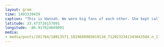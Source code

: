 ```yaml
---
layout: gram
time: 1493339439
caption: "This is Hannah. We were big fans of each other. She kept calling out my booty shorts, looked at my skates, looked at my pink skate leash, and then said to her brother, \"See! I told you he was a girl.\""
latitude: 33.473726157091
longitude: -86.917624669091
media:
- media/posts/201704/18013571_1819688985019116_7120232341343043584_n_17857349005133153.jpg
---
```

